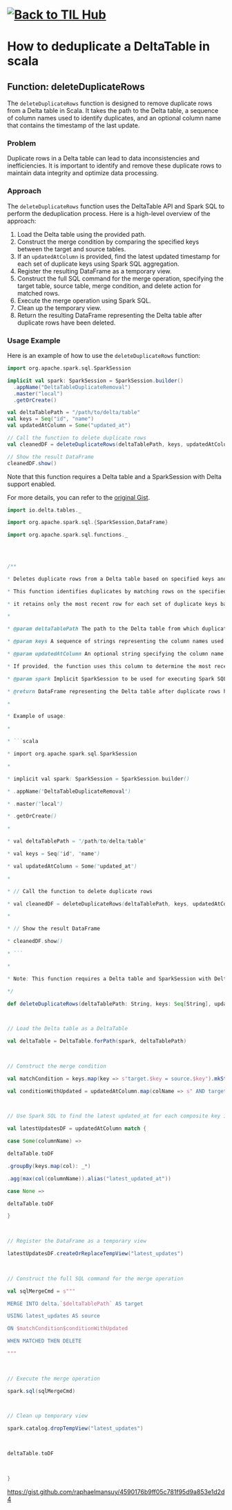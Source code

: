 # [![Back to TIL Hub](https://img.shields.io/badge/←%20Back%20to-TIL%20Hub-blue?style=for-the-badge)](README.md)
# How to deduplicate a DeltaTable in scala

## Function: deleteDuplicateRows

The `deleteDuplicateRows` function is designed to remove duplicate rows from a Delta table in Scala. It takes the path to the Delta table, a sequence of column names used to identify duplicates, and an optional column name that contains the timestamp of the last update.

### Problem

Duplicate rows in a Delta table can lead to data inconsistencies and inefficiencies. It is important to identify and remove these duplicate rows to maintain data integrity and optimize data processing.

### Approach

The `deleteDuplicateRows` function uses the DeltaTable API and Spark SQL to perform the deduplication process. Here is a high-level overview of the approach:

1. Load the Delta table using the provided path.
2. Construct the merge condition by comparing the specified keys between the target and source tables.
3. If an `updatedAtColumn` is provided, find the latest updated timestamp for each set of duplicate keys using Spark SQL aggregation.
4. Register the resulting DataFrame as a temporary view.
5. Construct the full SQL command for the merge operation, specifying the target table, source table, merge condition, and delete action for matched rows.
6. Execute the merge operation using Spark SQL.
7. Clean up the temporary view.
8. Return the resulting DataFrame representing the Delta table after duplicate rows have been deleted.

### Usage Example

Here is an example of how to use the `deleteDuplicateRows` function:

```scala
import org.apache.spark.sql.SparkSession

implicit val spark: SparkSession = SparkSession.builder()
  .appName("DeltaTableDuplicateRemoval")
  .master("local")
  .getOrCreate()

val deltaTablePath = "/path/to/delta/table"
val keys = Seq("id", "name")
val updatedAtColumn = Some("updated_at")

// Call the function to delete duplicate rows
val cleanedDF = deleteDuplicateRows(deltaTablePath, keys, updatedAtColumn)

// Show the result DataFrame
cleanedDF.show()
```

Note that this function requires a Delta table and a SparkSession with Delta support enabled.

For more details, you can refer to the [original Gist](https://gist.github.com/raphaelmansuy/4590176b9ff05c781f95d9a853e1d2d4).



```scala
import io.delta.tables._

import org.apache.spark.sql.{SparkSession,DataFrame}

import org.apache.spark.sql.functions._

  
  

/**

* Deletes duplicate rows from a Delta table based on specified keys and an optional `updatedAt` column.

* This function identifies duplicates by matching rows on the specified keys. If an `updatedAtColumn` is provided,

* it retains only the most recent row for each set of duplicate keys based on the `updatedAt` timestamp.

*

* @param deltaTablePath The path to the Delta table from which duplicates will be removed.

* @param keys A sequence of strings representing the column names used to identify duplicates.

* @param updatedAtColumn An optional string specifying the column name that contains the timestamp of the last update.

* If provided, the function uses this column to determine the most recent row among duplicates.

* @param spark Implicit SparkSession to be used for executing Spark SQL commands. Defaults to `spark`.

* @return DataFrame representing the Delta table after duplicate rows have been deleted.

*

* Example of usage:

*

* ```scala

* import org.apache.spark.sql.SparkSession

*

* implicit val spark: SparkSession = SparkSession.builder()

* .appName("DeltaTableDuplicateRemoval")

* .master("local")

* .getOrCreate()

*

* val deltaTablePath = "/path/to/delta/table"

* val keys = Seq("id", "name")

* val updatedAtColumn = Some("updated_at")

*

* // Call the function to delete duplicate rows

* val cleanedDF = deleteDuplicateRows(deltaTablePath, keys, updatedAtColumn)

*

* // Show the result DataFrame

* cleanedDF.show()

* ```

*

* Note: This function requires a Delta table and SparkSession with Delta support enabled.

*/

def deleteDuplicateRows(deltaTablePath: String, keys: Seq[String], updatedAtColumn: Option[String])(implicit spark: SparkSession = spark): DataFrame = {

  

// Load the Delta table as a DeltaTable

val deltaTable = DeltaTable.forPath(spark, deltaTablePath)

  

// Construct the merge condition

val matchCondition = keys.map(key => s"target.$key = source.$key").mkString(" AND ")

val conditionWithUpdated = updatedAtColumn.map(colName => s" AND target.$colName < source.latest_updated_at").getOrElse("")

  

// Use Spark SQL to find the latest updated_at for each composite key if provided

val latestUpdatesDF = updatedAtColumn match {

case Some(columnName) =>

deltaTable.toDF

.groupBy(keys.map(col): _*)

.agg(max(col(columnName)).alias("latest_updated_at"))

case None =>

deltaTable.toDF

}

  

// Register the DataFrame as a temporary view

latestUpdatesDF.createOrReplaceTempView("latest_updates")

  

// Construct the full SQL command for the merge operation

val sqlMergeCmd = s"""

MERGE INTO delta.`$deltaTablePath` AS target

USING latest_updates AS source

ON $matchCondition$conditionWithUpdated

WHEN MATCHED THEN DELETE

"""

  

// Execute the merge operation

spark.sql(sqlMergeCmd)

  

// Clean up temporary view

spark.catalog.dropTempView("latest_updates")

  

deltaTable.toDF

  

}
```


https://gist.github.com/raphaelmansuy/4590176b9ff05c781f95d9a853e1d2d4
